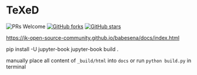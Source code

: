# TeXeD

![PRs Welcome](https://img.shields.io/badge/PRs-welcome-brightgreen.svg?style=flat-square)
[![GitHub forks](https://img.shields.io/github/forks/JK-Open-Source-Community/babesena?style=social)](https://github.com/JK-Open-Source-Community/babesena/network/members)
[![GitHub stars](https://img.shields.io/github/stars/JK-Open-Source-Community/babesena?style=social)](https://github.com/JK-Open-Source-Community/babesena/stargazers)


https://jk-open-source-community.github.io/babesena/docs/index.html

pip install -U jupyter-book
jupyter-book build .

 manually place all content of `_build/html` into `docs` or run `python build.py` in terminal
